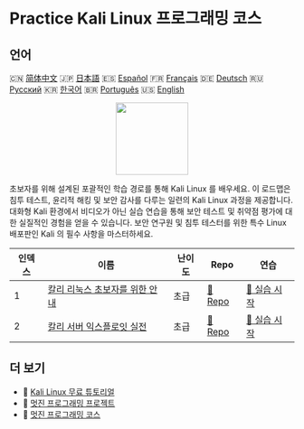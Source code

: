 # Practice Kali Linux 프로그래밍 코스

## 언어

🇨🇳 [简体中文](README_zh.md) 🇯🇵 [日本語](README_ja.md) 🇪🇸 [Español](README_es.md) 🇫🇷 [Français](README_fr.md) 🇩🇪 [Deutsch](README_de.md) 🇷🇺 [Русский](README_ru.md) 🇰🇷 [한국어](README_ko.md) 🇧🇷 [Português](README_pt.md) 🇺🇸 [English](README.md) 

<div align="center">
<img width="128px" src="https://file.labex.io/path/nJIFH3qqCckt.png">
</div>

초보자를 위해 설계된 포괄적인 학습 경로를 통해 Kali Linux 를 배우세요. 이 로드맵은 침투 테스트, 윤리적 해킹 및 보안 감사를 다루는 일련의 Kali Linux 과정을 제공합니다. 대화형 Kali 환경에서 비디오가 아닌 실습 연습을 통해 보안 테스트 및 취약점 평가에 대한 실질적인 경험을 얻을 수 있습니다. 보안 연구원 및 침투 테스터를 위한 특수 Linux 배포판인 Kali 의 필수 사항을 마스터하세요.

|   인덱스 | 이름                                                                                        | 난이도   | Repo                                                                        | 연습                                                                           |
|----------|---------------------------------------------------------------------------------------------|----------|-----------------------------------------------------------------------------|--------------------------------------------------------------------------------|
|        1 | [칼리 리눅스 초보자를 위한 안내](https://labex.io/ko/courses/kali-linux-for-beginners)      | 초급     | [🔗 Repo](https://github.com/labex-labs/kali-linux-for-beginners)           | [🚀 실습 시작](https://labex.io/ko/courses/kali-linux-for-beginners)           |
|        2 | [칼리 서버 익스플로잇 실전](https://labex.io/ko/courses/kali-server-exploitation-in-action) | 초급     | [🔗 Repo](https://github.com/labex-labs/kali-server-exploitation-in-action) | [🚀 실습 시작](https://labex.io/ko/courses/kali-server-exploitation-in-action) |

## 더 보기

- 🔗 [Kali Linux 무료 튜토리얼](https://github.com/labex-labs/kali-free-tutorials)
- 🔗 [멋진 프로그래밍 프로젝트](https://github.com/labex-labs/awesome-programming-projects)
- 🔗 [멋진 프로그래밍 코스](https://github.com/labex-labs/awesome-programming-courses)

